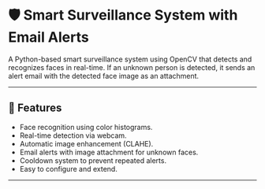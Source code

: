 # 🛡️ Smart Surveillance System with Email Alerts

A Python-based smart surveillance system using OpenCV that detects and recognizes faces in real-time. If an unknown person is detected, it sends an alert email with the detected face image as an attachment.

---

## 📸 Features

- Face recognition using color histograms.
- Real-time detection via webcam.
- Automatic image enhancement (CLAHE).
- Email alerts with image attachment for unknown faces.
- Cooldown system to prevent repeated alerts.
- Easy to configure and extend.

---


